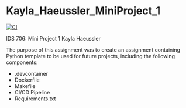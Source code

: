 # Kayla_Haeussler_MiniProject_1

[![CI](https://github.com/nogibjj/Kayla_Haeussler_MiniProject_1/actions/workflows/hello.yml/badge.svg)](https://github.com/nogibjj/Kayla_Haeussler_MiniProject_1/actions/workflows/hello.yml)


IDS 706: Mini Project 1
Kayla Haeussler

The purpose of this assignment was to create an assignment containing Python template to be used for future projects, including the following components:
- .devcontainer
- Dockerfile
- Makefile
- CI/CD Pipeline
- Requirements.txt

